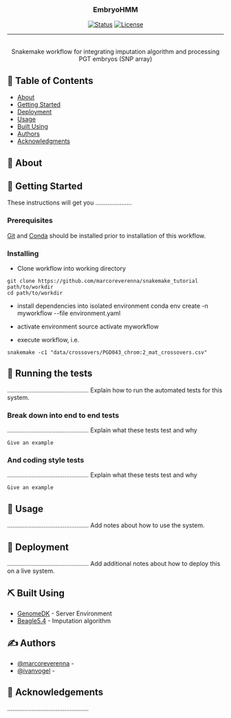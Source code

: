 <h3 align="center">EmbryoHMM</h3>

<div align="center">

[![Status](https://img.shields.io/badge/status-active-success.svg)]()
[![License](https://img.shields.io/badge/license-MIT-blue.svg)](/LICENSE)

</div>

---

<p align="center"> 
    <br> Snakemake workflow for integrating imputation algorithm and processing PGT embryos (SNP array)
</p>

## 📝 Table of Contents

- [About](#about)
- [Getting Started](#getting_started)
- [Deployment](#deployment)
- [Usage](#usage)
- [Built Using](#built_using)
- [Authors](#authors)
- [Acknowledgments](#acknowledgement)

## 🧐 About <a name = "about"></a>

## 🏁 Getting Started <a name = "getting_started"></a>
These instructions will get you .....................
### Prerequisites
[Git](https://github.com/git-guides/install-git "Git") and [Conda](https://conda.io/projects/conda/en/latest/user-guide/install/index.html "Conda") should be installed prior to installation of this workflow. 

### Installing
- Clone workflow into working directory
```
git clone https://github.com/marcoreverenna/snakemake_tutorial path/to/workdir
cd path/to/workdir
```
- install dependencies into isolated environment
conda env create -n myworkflow --file environment.yaml

- activate environment
source activate myworkflow

- execute workflow, i.e.
```
snakemake -c1 "data/crossovers/PGD043_chrom:2_mat_crossovers.csv"
```
## 🔧 Running the tests <a name = "tests"></a>
...............................................
Explain how to run the automated tests for this system.

### Break down into end to end tests
...............................................
Explain what these tests test and why
```
Give an example
```
### And coding style tests
...............................................
Explain what these tests test and why
```
Give an example
```
## 🎈 Usage <a name="usage"></a>
...............................................
Add notes about how to use the system.
## 🚀 Deployment <a name = "deployment"></a>
...............................................
Add additional notes about how to deploy this on a live system.
## ⛏️ Built Using <a name = "built_using"></a>
- [GenomeDK](https://genome.au.dk/) - Server Environment
- [Beagle5.4](https://faculty.washington.edu/browning/beagle/beagle.html) - Imputation algorithm
## ✍️ Authors <a name = "authors"></a>
- [@marcoreverenna](https://github.com/marcoreverenna) -
- [@ivanvogel](https://github.com/puko818) -
## 🎉 Acknowledgements <a name = "acknowledgement"></a>
...............................................
